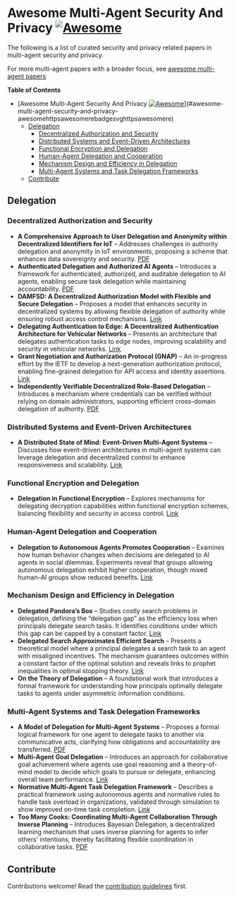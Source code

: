 # Awesome Multi-Agent Security And Privacy [![Awesome](https://awesome.re/badge.svg)](https://awesome.re)

The following is a list of curated security and privacy related papers in multi-agent security and privacy.

For more multi-agent papers with a broader focus, see [awesome multi-agent papers](https://github.com/kyegomez/awesome-multi-agent-papers)

<!-- markdown-toc start - Don't edit this section. Run M-x markdown-toc-refresh-toc -->
**Table of Contents**

- [Awesome Multi-Agent Security And Privacy [![Awesome](https://awesome.re/badge.svg)](https://awesome.re)](#awesome-multi-agent-security-and-privacy-awesomehttpsawesomerebadgesvghttpsawesomere)
  - [Delegation](#delegation)
    - [Decentralized Authorization and Security](#decentralized-authorization-and-security)
    - [Distributed Systems and Event-Driven Architectures](#distributed-systems-and-event-driven-architectures)
    - [Functional Encryption and Delegation](#functional-encryption-and-delegation)
    - [Human-Agent Delegation and Cooperation](#human-agent-delegation-and-cooperation)
    - [Mechanism Design and Efficiency in Delegation](#mechanism-design-and-efficiency-in-delegation)
    - [Multi-Agent Systems and Task Delegation Frameworks](#multi-agent-systems-and-task-delegation-frameworks)
  - [Contribute](#contribute)

<!-- markdown-toc end -->

## Delegation

### Decentralized Authorization and Security

- **A Comprehensive Approach to User Delegation and Anonymity within Decentralized Identifiers for IoT** – Addresses challenges in authority delegation and anonymity in IoT environments, proposing a scheme that enhances data sovereignty and security. [PDF](https://pmc.ncbi.nlm.nih.gov/articles/PMC11014293/pdf/sensors-24-02215.pdf)
- **Authenticated Delegation and Authorized AI Agents** – Introduces a framework for authenticated, authorized, and auditable delegation to AI agents, enabling secure task delegation while maintaining accountability. [PDF](https://arxiv.org/pdf/2501.09674)
- **DAMFSD: A Decentralized Authorization Model with Flexible and Secure Delegation** – Proposes a model that enhances security in decentralized systems by allowing flexible delegation of authority while ensuring robust access control mechanisms. [Link](https://www.sciencedirect.com/science/article/pii/S2542660524002580)
- **Delegating Authentication to Edge: A Decentralized Authentication Architecture for Vehicular Networks** – Presents an architecture that delegates authentication tasks to edge nodes, improving scalability and security in vehicular networks. [Link](https://ieeexplore.ieee.org/abstract/document/9205261)
- **Grant Negotiation and Authorization Protocol (GNAP)** – An in-progress effort by the IETF to develop a next-generation authorization protocol, enabling fine-grained delegation for API access and identity assertions. [Link](https://oauth.net/gnap/)
- **Independently Verifiable Decentralized Role-Based Delegation** – Introduces a mechanism where credentials can be verified without relying on domain administrators, supporting efficient cross-domain delegation of authority. [PDF](https://people.cs.vt.edu/danfeng/papers/rbcdPaper.pdf)

### Distributed Systems and Event-Driven Architectures

- **A Distributed State of Mind: Event-Driven Multi-Agent Systems** – Discusses how event-driven architectures in multi-agent systems can leverage delegation and decentralized control to enhance responsiveness and scalability. [Link](https://www.infoworld.com/article/3808083/a-distributed-state-of-mind-event-driven-multi-agent-systems.html/amp/)

### Functional Encryption and Delegation

- **Delegation in Functional Encryption** – Explores mechanisms for delegating decryption capabilities within functional encryption schemes, balancing flexibility and security in access control. [Link](https://hal.science/tel-02394349/document?utm_source=chatgpt.com)

### Human-Agent Delegation and Cooperation

- **Delegation to Autonomous Agents Promotes Cooperation** – Examines how human behavior changes when decisions are delegated to AI agents in social dilemmas. Experiments reveal that groups allowing autonomous delegation exhibit higher cooperation, though mixed human–AI groups show reduced benefits. [Link](https://arxiv.org/abs/2103.07710#:~:text=understand%20experimentally%20whether%20the%20presence,less%20to%20the%20collective%20effort)

### Mechanism Design and Efficiency in Delegation

- **Delegated Pandora’s Box** – Studies costly search problems in delegation, defining the “delegation gap” as the efficiency loss when principals delegate search tasks. It identifies conditions under which this gap can be capped by a constant factor. [Link](https://arxiv.org/abs/2202.10382#:~:text=such%20problems%20and%20space%20of,binary)
- **Delegated Search Approximates Efficient Search** – Presents a theoretical model where a principal delegates a search task to an agent with misaligned incentives. The mechanism guarantees outcomes within a constant factor of the optimal solution and reveals links to prophet inequalities in optimal stopping theory. [Link](https://arxiv.org/abs/1806.06933#:~:text=,mechanisms%20with%20a%20natural%20threshold)
- **On the Theory of Delegation** – A foundational work that introduces a formal framework for understanding how principals optimally delegate tasks to agents under asymmetric information conditions.

### Multi-Agent Systems and Task Delegation Frameworks

- **A Model of Delegation for Multi-Agent Systems** – Proposes a formal logical framework for one agent to delegate tasks to another via communicative acts, clarifying how obligations and accountability are transferred. [PDF](http://arg.tech/people/chris/publications/2002/ukmas-book.pdf#:~:text=Abstract,latter%20commitments%20might%20then%20be)
- **Multi-Agent Goal Delegation** – Introduces an approach for collaborative goal achievement where agents use goal reasoning and a theory-of-mind model to decide which goals to pursue or delegate, enhancing overall team performance. [Link](https://par.nsf.gov/biblio/10352576)
- **Normative Multi-Agent Task Delegation Framework** – Describes a practical framework using autonomous agents and normative rules to handle task overload in organizations, validated through simulation to show improved on-time task completion. [Link](https://www.researchgate.net/publication/289421284_A_normative_multi-agent_framework_for_dynamic_task_assignment_and_delegation#:~:text=The%20problem%20of%20task%20overload,We%20simulate%20the)
- **Too Many Cooks: Coordinating Multi-Agent Collaboration Through Inverse Planning** – Introduces Bayesian Delegation, a decentralized learning mechanism that uses inverse planning for agents to infer others’ intentions, thereby facilitating flexible coordination in collaborative tasks. [PDF](https://www.cognitivesciencesociety.org/cogsci20/papers/0157/0157.pdf)

## Contribute

Contributions welcome! Read the [contribution guidelines](contributing.md) first.
